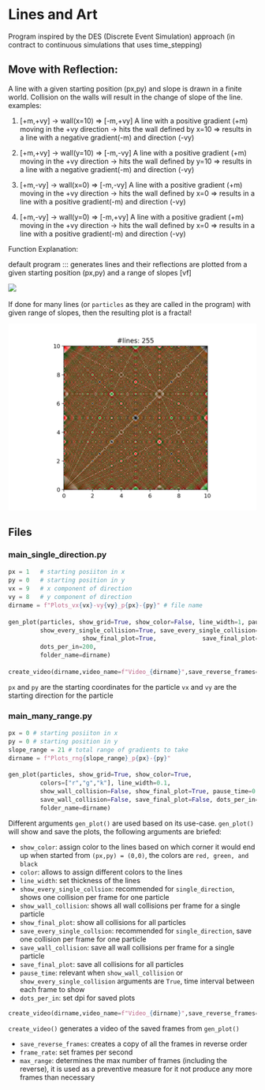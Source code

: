 # Lines and Art
Program inspired by the DES (Discrete Event Simulation) approach (in contract to continuous simulations that uses time_stepping)

## Move with Reflection: 
A line with a given starting position (px,py) and slope is drawn in a finite world. Collision on the walls will result in the change of slope of the line.
examples:
1) [+m,+vy] -> wall(x=10) => [-m,+vy]
A line with a positive gradient (+m) moving in the +vy direction -> hits the wall defined by x=10 => results in a line with a negative gradient(-m) and direction (-vy)

2) [+m,+vy] -> wall(y=10) => [-m,-vy]
A line with a positive gradient (+m) moving in the +vy direction -> hits the wall defined by y=10 => results in a line with a negative gradient(-m) and direction (-vy)

3) [+m,-vy] -> wall(x=0) => [-m,-vy]
A line with a positive gradient (+m) moving in the +vy direction -> hits the wall defined by  x=0 => results in a line with a positive gradient(-m) and direction (-vy)

4) [+m,-vy] -> wall(y=0) => [-m,+vy]
A line with a positive gradient (+m) moving in the +vy direction -> hits the wall defined by  x=0 => results in a line with a positive gradient(-m) and direction (-vy)

Function Explanation:

default program ::: generates lines and their reflections are plotted from a given starting position (px,py) and a range of slopes [vf]

![](https://i.imgur.com/P5FOlXF.gif)

If done for many lines (or `particles` as they are called in the program) with given range of slopes, then the resulting plot is a fractal!

![](Examples/Many_Range/frame_0259.png)

## Files

### main_single_direction.py
```python
px = 1   # starting posiiton in x
py = 0   # starting position in y
vx = 9   # x component of direction
vy = 8   # y component of direction
dirname = f"Plots_vx{vx}-vy{vy}_p{px}-{py}" # file name

gen_plot(particles, show_grid=True, show_color=False, line_width=1, pause_time=0.1,
         show_every_single_collision=True, save_every_single_collision=False,
                     show_final_plot=True,             save_final_plot=False,
         dots_per_in=200,
         folder_name=dirname)

create_video(dirname,video_name=f"Video_{dirname}",save_reverse_frames=False,frame_rate=5,max_range=[1, len(particles)])
```

`px` and `py` are the starting coordinates for the particle
`vx` and `vy` are the starting direction for the particle
### main_many_range.py
```python
px = 0 # starting posiiton in x
py = 0 # starting position in y
slope_range = 21 # total range of gradients to take
dirname = f"Plots_rng{slope_range}_p{px}-{py}"

gen_plot(particles, show_grid=True, show_color=True,
         colors=["r","g","k"], line_width=0.1,
         show_wall_collision=False, show_final_plot=True, pause_time=0.1,
         save_wall_collision=False, save_final_plot=False, dots_per_in=200,
         folder_name=dirname)
```

Different arguments `gen_plot()` are used based on its use-case.
`gen_plot()` will show and save the plots, the following arguments are briefed:
 - `show_color`: assign color to the lines based on which corner it would end up when started from `(px,py) = (0,0)`, the colors are `red, green, and black`
 - `color`: allows to assign different colors to the lines
 - `line_width`: set thickness of the lines
 - `show_every_single_collsion`:  recommended for `single_direction`, shows one collision per frame for one particle
 - `show_wall_collision`: shows all wall collisions per frame for a single particle
 - `show_final_plot`: show all collisions for all particles
 - `save_every_single_collsion`:  recommended for `single_direction`, save one collision per frame for one particle
 - `save_wall_collision`: save all wall collisions per frame for a single particle
 - `save_final_plot`: save all collisions for all particles
 - `pause_time`: relevant when `show_wall_collision` or `show_every_single_collision` arguments are `True`, time interval between each frame to show
 - `dots_per_in`: set dpi for saved plots

```python
create_video(dirname,video_name=f"Video_{dirname}",save_reverse_frames=False,frame_rate=5, max_range=[1, len(particles)])
```
`create_video()` generates a video of the saved frames from `gen_plot()`
 - `save_reverse_frames`: creates a copy of all the frames in reverse order
 - `frame_rate`: set frames per second
 - `max_range`: determines the max number of frames (including the reverse), it is used as a preventive measure for it not produce any more frames than necessary
